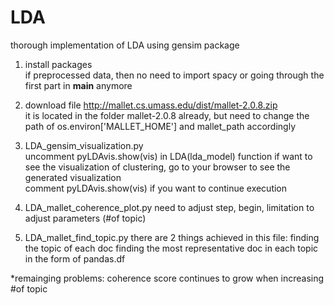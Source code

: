 # LDA
thorough implementation of LDA using gensim package

1. install packages  
if preprocessed data, then no need to import spacy or going through the first part in __main__ anymore

2. download file http://mallet.cs.umass.edu/dist/mallet-2.0.8.zip  
it is located in the folder mallet-2.0.8 already, but need to change the path of os.environ['MALLET_HOME'] and mallet_path accordingly

3. LDA_gensim_visualization.py  
uncomment pyLDAvis.show(vis) in LDA(lda_model) function if want to see the visualization of clustering, go to your browser to see the generated visualization  
  comment pyLDAvis.show(vis) if you want to continue execution
  
 4. LDA_mallet_coherence_plot.py  need to adjust step, begin, limitation to adjust parameters (#of topic)
 
 5. LDA_mallet_find_topic.py  there are 2 things achieved in this file:  finding the topic of each doc  finding the most representative doc in each topic in the form of pandas.df

*remainging problems:  coherence score continues to grow when increasing #of topic
